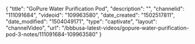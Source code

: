 {
    "title": "GoPure Water Purification Pod",
    "description": "",
    "channelid": "111091684",
    "videoid": "109963580",
    "date_created": "1502517811",
    "date_modified": "1504049171",
    "type": "captivate",
    "layout": "channelVideo",
    "url": "\/bbbusa-latest-videos\/gopure-water-purification-pod-3-notes\/111091684-109963580"
}